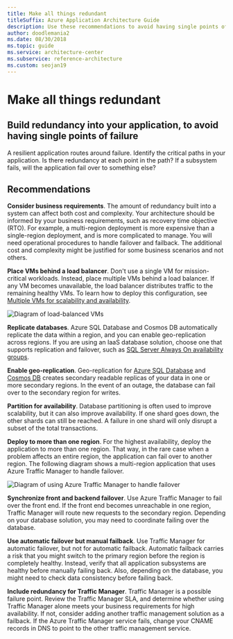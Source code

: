 ```yaml
---
title: Make all things redundant
titleSuffix: Azure Application Architecture Guide
description: Use these recommendations to avoid having single points of failure, by building redundancy into your application.
author: doodlemania2
ms.date: 08/30/2018
ms.topic: guide
ms.service: architecture-center
ms.subservice: reference-architecture
ms.custom: seojan19
---
```


# Make all things redundant

## Build redundancy into your application, to avoid having single points of failure

A resilient application routes around failure. Identify the critical paths in your application. Is there redundancy at each point in the path? If a subsystem fails, will the application fail over to something else?

## Recommendations

**Consider business requirements**. The amount of redundancy built into a system can affect both cost and complexity. Your architecture should be informed by your business requirements, such as recovery time objective (RTO). For example, a multi-region deployment is more expensive than a single-region deployment, and is more complicated to manage. You will need operational procedures to handle failover and failback. The additional cost and complexity might be justified for some business scenarios and not others.

**Place VMs behind a load balancer**. Don't use a single VM for mission-critical workloads. Instead, place multiple VMs behind a load balancer. If any VM becomes unavailable, the load balancer distributes traffic to the remaining healthy VMs. To learn how to deploy this configuration, see [Multiple VMs for scalability and availability][multi-vm-blueprint].

![Diagram of load-balanced VMs](./images/load-balancing.svg)

**Replicate databases**. Azure SQL Database and Cosmos DB automatically replicate the data within a region, and you can enable geo-replication across regions. If you are using an IaaS database solution, choose one that supports replication and failover, such as [SQL Server Always On availability groups][sql-always-on].

**Enable geo-replication**. Geo-replication for [Azure SQL Database][sql-geo-replication] and [Cosmos DB][cosmos-db-geo-replication] creates secondary readable replicas of your data in one or more secondary regions. In the event of an outage, the database can fail over to the secondary region for writes.

**Partition for availability**. Database partitioning is often used to improve scalability, but it can also improve availability. If one shard goes down, the other shards can still be reached. A failure in one shard will only disrupt a subset of the total transactions.

**Deploy to more than one region**. For the highest availability, deploy the application to more than one region. That way, in the rare case when a problem affects an entire region, the application can fail over to another region. The following diagram shows a multi-region application that uses Azure Traffic Manager to handle failover.

![Diagram of using Azure Traffic Manager to handle failover](./images/failover.svg)

**Synchronize front and backend failover**. Use Azure Traffic Manager to fail over the front end. If the front end becomes unreachable in one region, Traffic Manager will route new requests to the secondary region. Depending on your database solution, you may need to coordinate failing over the database.

**Use automatic failover but manual failback**. Use Traffic Manager for automatic failover, but not for automatic failback. Automatic failback carries a risk that you might switch to the primary region before the region is completely healthy. Instead, verify that all application subsystems are healthy before manually failing back. Also, depending on the database, you might need to check data consistency before failing back.

**Include redundancy for Traffic Manager**. Traffic Manager is a possible failure point. Review the Traffic Manager SLA, and determine whether using Traffic Manager alone meets your business requirements for high availability. If not, consider adding another traffic management solution as a failback. If the Azure Traffic Manager service fails, change your CNAME records in DNS to point to the other traffic management service.

<!-- links -->

[multi-vm-blueprint]: ../../reference-architectures/n-tier/n-tier-sql-server.md

[cosmos-db-geo-replication]: /azure/cosmos-db/distribute-data-globally
[sql-always-on]: /sql/database-engine/availability-groups/windows/always-on-availability-groups-sql-server?view=sql-server-ver15
[sql-geo-replication]: /azure/sql-database/sql-database-geo-replication-overview